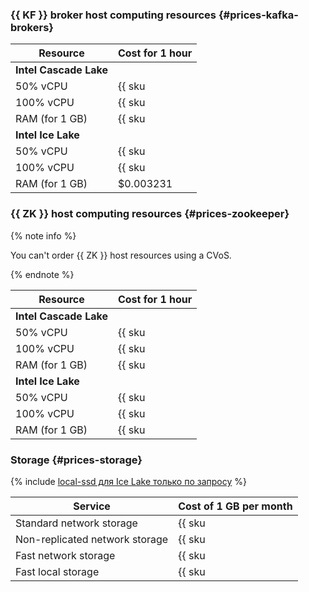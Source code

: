 ### {{ KF }} broker host computing resources {#prices-kafka-brokers}

| Resource       | Cost for 1 hour                                    |
|----------------|----------------------------------------------------|
| **Intel Cascade Lake**                                              |
| 50% vCPU       | {{ sku|USD|mdb.cluster.kafka.v2.cpu.c50|string }}  |
| 100% vCPU      | {{ sku|USD|mdb.cluster.kafka.v2.cpu.c100|string }} |
| RAM (for 1 GB) | {{ sku|USD|mdb.cluster.kafka.v2.ram|string }}      |
| **Intel Ice Lake**                                                  |
| 50% vCPU       | {{ sku|USD|mdb.cluster.kafka.v3.cpu.c50|string }}  |
| 100% vCPU      | {{ sku|USD|mdb.cluster.kafka.v3.cpu.c100|string }} |
| RAM (for 1 GB) | $0.003231                                          |



### {{ ZK }} host computing resources {#prices-zookeeper}

{% note info %}

You can't order {{ ZK }} host resources using a CVoS.

{% endnote %}

| Resource       | Cost for 1 hour                               |
|----------------|-----------------------------------------------|
| **Intel Cascade Lake**                                         |
| 50% vCPU       | {{ sku|USD|mdb.zk.kafka.v2.cpu.c50|string }}  |
| 100% vCPU      | {{ sku|USD|mdb.zk.kafka.v2.cpu.c100|string }} |
| RAM (for 1 GB) | {{ sku|USD|mdb.zk.kafka.v2.ram|string }}      |
| **Intel Ice Lake**                                             |
| 50% vCPU       | {{ sku|USD|mdb.zk.kafka.v3.cpu.c50|string }}  |
| 100% vCPU      | {{ sku|USD|mdb.zk.kafka.v3.cpu.c100|string }} |
| RAM (for 1 GB) | {{ sku|USD|mdb.zk.kafka.v3.ram|string }}      |

### Storage {#prices-storage}

{% include [local-ssd для Ice Lake только по запросу](../../_includes/ice-lake-local-ssd-note.md) %}

| Service                        | Cost of 1 GB per month                                                 |
|--------------------------------|------------------------------------------------------------------------|
| Standard network storage       | {{ sku|USD|mdb.cluster.network-hdd.kafka|month|string }}               |
| Non-replicated network storage | {{ sku|USD|mdb.cluster.network-ssd-nonreplicated.kafka|month|string }} |
| Fast network storage           | {{ sku|USD|mdb.cluster.network-nvme.kafka|month|string }}              |
| Fast local storage             | {{ sku|USD|mdb.cluster.local-nvme.kafka|month|string }}                |
